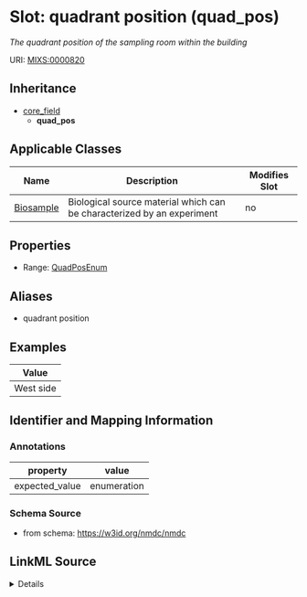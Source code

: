 # Slot: quadrant position (quad_pos)


_The quadrant position of the sampling room within the building_



URI: [MIXS:0000820](https://w3id.org/mixs/0000820)




## Inheritance

* [core_field](core_field.md)
    * **quad_pos**





## Applicable Classes

| Name | Description | Modifies Slot |
| --- | --- | --- |
[Biosample](Biosample.md) | Biological source material which can be characterized by an experiment |  no  |







## Properties

* Range: [QuadPosEnum](QuadPosEnum.md)



## Aliases


* quadrant position




## Examples

| Value |
| --- |
| West side |

## Identifier and Mapping Information





### Annotations

| property | value |
| --- | --- |
| expected_value | enumeration || occurrence | 1 |



### Schema Source


* from schema: https://w3id.org/nmdc/nmdc




## LinkML Source

<details>
```yaml
name: quad_pos
annotations:
  expected_value:
    tag: expected_value
    value: enumeration
  occurrence:
    tag: occurrence
    value: '1'
description: The quadrant position of the sampling room within the building
title: quadrant position
examples:
- value: West side
from_schema: https://w3id.org/nmdc/nmdc
aliases:
- quadrant position
rank: 1000
is_a: core field
slot_uri: MIXS:0000820
multivalued: false
alias: quad_pos
domain_of:
- Biosample
range: quad_pos_enum

```
</details>